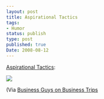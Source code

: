 ```yaml
---
layout: post
title: Aspirational Tactics
tags:
- Humor
status: publish
type: post
published: true
Date: 2008-08-12
---
```


[Aspirational Tactics](http://businessguysonbusinesstrips.com/?p=51):

![](http://businessguysonbusinesstrips.com/art/aspirational2.jpg)

(Via [Business Guys on Business Trips](http://businessguysonbusinesstrips.com)
